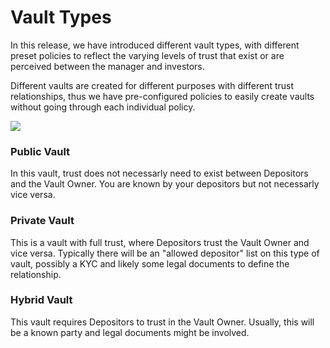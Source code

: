 # Vault Types

In this release, we have introduced different vault types, with different preset policies to reflect the varying levels of trust that exist or are perceived between the manager and investors.

Different vaults are created for different purposes with different trust relationships, thus we have pre-configured policies to easily create vaults without going through each individual policy.

![](../../.gitbook/assets/screencapture-app-enzyme-finance-vault-create-2022-06-30-09\_49\_56.png)

### Public Vault

In this vault, trust does not necessarly need to exist between Depositors and the Vault Owner. You are known by your depositors but not necessarly vice versa.

### Private Vault

This is a vault with full trust, where Depositors trust the Vault Owner and vice versa. Typically there will be an "allowed depositor" list on this type of vault, possibly a KYC and likely some legal documents to define the relationship.

### Hybrid Vault

This vault requires Depositors to trust in the Vault Owner. Usually, this will be a known party and legal documents might be involved.
